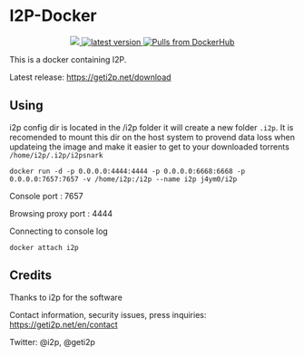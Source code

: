 # I2P-Docker

<p align="center">
  <a href="https://hub.docker.com/r/j4ym0/i2p">
    <img src="https://images.microbadger.com/badges/image/j4ym0/i2p.svg">
  </a>
  <a href="https://github.com/j4ym0/i2p-docker/releases">
    <img alt="latest version" src="https://img.shields.io/github/v/tag/j4ym0/i2p-docker.svg" />
  </a>
  <a href="https://hub.docker.com/r/j4ym0/i2l">
    <img alt="Pulls from DockerHub" src="https://img.shields.io/docker/pulls/j4ym0/i2p.svg?style=flat-square" />
  </a>
</p>

This is a docker containing I2P.

Latest release: https://geti2p.net/download

## Using

i2p config dir is located in the /i2p folder it will create a new folder `.i2p`. It is recomended to mount this dir on the host system to provend data loss when updateing the image and make it easier to get to your downloaded torrents `/home/i2p/.i2p/i2psnark`

`docker run -d -p 0.0.0.0:4444:4444 -p 0.0.0.0:6668:6668 -p 0.0.0.0:7657:7657 -v /home/i2p:/i2p --name i2p j4ym0/i2p`


Console port : 7657

Browsing proxy port : 4444

Connecting to console log

`docker attach i2p`


## Credits

Thanks to i2p for the software

Contact information, security issues, press inquiries: https://geti2p.net/en/contact

Twitter: @i2p, @geti2p
